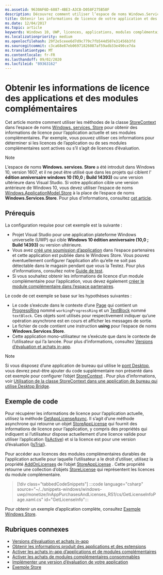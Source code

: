 ```yaml
---
ms.assetid: 9630AF6D-6887-4BE3-A3CB-D058F275B58F
description: Découvrez comment utiliser l’espace de noms Windows.Services.Store pour obtenir les informations de licence de l’application active et de ses modules complémentaires.
title: Obtenir les informations de licence de votre application et des extensions
ms.date: 12/04/2017
ms.topic: article
keywords: Windows 10, UWP, licences, applications, modules complémentaires, achats dans l’application, IAPs, Windows. services. Store
ms.localizationpriority: medium
ms.openlocfilehash: 29f2e5ceee6d7d9c779c7fb544d507e31456b3fd
ms.sourcegitcommit: c3ca68e87eb06971826087af59adb33e490ce7da
ms.translationtype: MT
ms.contentlocale: fr-FR
ms.lasthandoff: 09/02/2020
ms.locfileid: "89363162"
---
```

# <a name="get-license-info-for-apps-and-add-ons"></a>Obtenir les informations de licence des applications et des modules complémentaires

Cet article montre comment utiliser les méthodes de la classe [StoreContext](/uwp/api/windows.services.store.storecontext) dans l’espace de noms [Windows. services. Store](/uwp/api/windows.services.store) pour obtenir des informations de licence pour l’application actuelle et ses modules complémentaires. Par exemple, vous pouvez utiliser ces informations pour déterminer si les licences de l’application ou de ses modules complémentaires sont actives ou s’il s’agit de licences d’évaluation.

> [!NOTE]
> L’espace de noms **Windows. services. Store** a été introduit dans Windows 10, version 1607, et il ne peut être utilisé que dans les projets qui ciblent l' **édition anniversaire windows 10 (10,0 ; Build 14393)** ou une version ultérieure dans Visual Studio. Si votre application cible une version antérieure de Windows 10, vous devez utiliser l’espace de noms [Windows.ApplicationModel.Store](/uwp/api/windows.applicationmodel.store) à la place de l’espace de noms **Windows.Services.Store**. Pour plus d’informations, consultez [cet article](in-app-purchases-and-trials-using-the-windows-applicationmodel-store-namespace.md).

## <a name="prerequisites"></a>Prérequis

La configuration requise pour cet exemple est la suivante :
* Projet Visual Studio pour une application plateforme Windows universelle (UWP) qui cible **Windows 10 édition anniversaire (10,0 ; Build 14393)** ou version ultérieure.
* Vous avez [créé une soumission d’application](../publish/app-submissions.md) dans l’espace partenaires et cette application est publiée dans le Windows Store. Vous pouvez éventuellement configurer l’application afin qu’elle ne soit pas détectable dans le magasin pendant que vous la Testez. Pour plus d’informations, consultez notre [Guide de test](in-app-purchases-and-trials.md#testing).
* Si vous souhaitez obtenir les informations de licence d’un module complémentaire pour l’application, vous devez également [créer le module complémentaire dans l’espace partenaires](../publish/add-on-submissions.md).

Le code de cet exemple se base sur les hypothèses suivantes :
* Le code s’exécute dans le contexte d’une [Page](/uwp/api/windows.ui.xaml.controls.page) qui contient un [ProgressRing](/uwp/api/windows.ui.xaml.controls.progressring) nommé ```workingProgressRing``` et un [TextBlock](/uwp/api/windows.ui.xaml.controls.textblock) nommé ```textBlock```. Ces objets sont utilisés pour respectivement indiquer qu’une opération asynchrone est en cours et afficher les messages de sortie.
* Le fichier de code contient une instruction **using** pour l’espace de noms **Windows.Services.Store**.
* Cette application mono-utilisateur ne s’exécute que dans le contexte de l’utilisateur qui l’a lancée. Pour plus d’informations, consultez [Versions d’évaluation et achats in-app](in-app-purchases-and-trials.md#api_intro).

> [!NOTE]
> Si vous disposez d’une application de bureau qui utilise le [pont Desktop](https://developer.microsoft.com/windows/bridges/desktop), vous devrez peut-être ajouter du code supplémentaire non présenté dans cet exemple pour configurer l’objet [StoreContext](/uwp/api/windows.services.store.storecontext) . Pour plus d’informations, voir [Utilisation de la classe StoreContext dans une application de bureau qui utilise Desktop Bridge](in-app-purchases-and-trials.md#desktop).

## <a name="code-example"></a>Exemple de code

Pour récupérer les informations de licence pour l’application actuelle, utilisez la méthode [GetAppLicenseAsync](/uwp/api/windows.services.store.storecontext.getapplicenseasync). Il s’agit d’une méthode asynchrone qui retourne un objet [StoreAppLicense](/uwp/api/windows.services.store.storeapplicense) qui fournit des informations de licence pour l’application, y compris des propriétés qui indiquent si l’utilisateur dispose actuellement d’une licence valide pour utiliser l’application ([IsActive](/uwp/api/windows.services.store.storeapplicense.isactive)) et si la licence est pour une version d’évaluation ([IsTrial](/uwp/api/windows.services.store.storeapplicense.istrial)).

Pour accéder aux licences des modules complémentaires durables de l’application actuelle pour laquelle l’utilisateur a le droit d’utiliser, utilisez la propriété [AddOnLicenses](/uwp/api/windows.services.store.storeapplicense.addonlicenses) de l’objet [StoreAppLicense](/uwp/api/windows.services.store.storeapplicense) . Cette propriété retourne une collection d’objets [StoreLicense](/uwp/api/windows.services.store.storelicense) qui représentent les licences du module complémentaire.

> [!div class="tabbedCodeSnippets"]
:::code language="csharp" source="~/../snippets-windows/windows-uwp/monetize/InAppPurchasesAndLicenses_RS1/cs/GetLicenseInfoPage.xaml.cs" id="GetLicenseInfo":::

Pour obtenir un exemple d’application complète, consultez [Exemple Windows Store](https://github.com/Microsoft/Windows-universal-samples/tree/master/Samples/Store).

## <a name="related-topics"></a>Rubriques connexes

* [Versions d’évaluation et achats in-app](in-app-purchases-and-trials.md)
* [Obtenir les informations produit des applications et des extensions](get-product-info-for-apps-and-add-ons.md)
* [Activer les achats in-app d’applications et de modules complémentaires](enable-in-app-purchases-of-apps-and-add-ons.md)
* [Activer les achats de modules complémentaires consommables](enable-consumable-add-on-purchases.md)
* [Implémenter une version d’évaluation de votre application](implement-a-trial-version-of-your-app.md)
* [Exemple Store](https://github.com/Microsoft/Windows-universal-samples/tree/master/Samples/Store)
